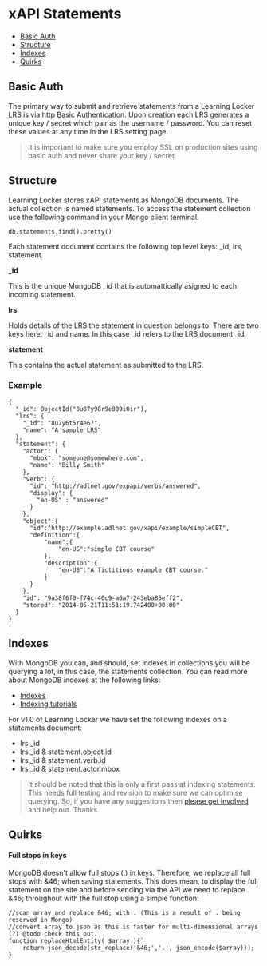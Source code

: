 xAPI Statements
===============

- [Basic Auth](#basicauth)
- [Structure](#structure)
- [Indexes](#indexes)
- [Quirks](#quirks)

## Basic Auth

The primary way to submit and retrieve statements from a Learning Locker LRS is via http Basic Authentication. Upon creation each LRS generates a unique key / secret which pair as the username / password. You can reset these values at any time in the LRS setting page. 

> It is important to make sure you employ SSL on production sites using basic auth and never share your key / secret

## Structure

Learning Locker stores xAPI statements as MongoDB documents. The actual collection is named statements. To access the statement collection use the following command in your Mongo client terminal.

    db.statements.find().pretty()

Each statement document contains the following top level keys: _id, lrs, statement.

**_id**

This is the unique MongoDB _id that is automattically asigned to each incoming statement.

**lrs**

Holds details of the LRS the statement in question belongs to. There are two keys here: _id and name. In this case _id refers to the LRS document _id.

**statement**

This contains the actual statement as submitted to the LRS.

### Example

    {
      "_id": ObjectId("8u87y98r9e809i0ir"),
      "lrs": {
        "_id": "8u7y6t5r4e67",
        "name": "A sample LRS"
      },
      "statement": {
        "actor": {
          "mbox": "someone@somewhere.com",
          "name": "Billy Smith"
        },
        "verb": {
          "id": "http://adlnet.gov/expapi/verbs/answered",
          "display": {
            "en-US" : "answered"
          }
        },
        "object":{
          "id":"http://example.adlnet.gov/xapi/example/simpleCBT",
          "definition":{
              "name":{
                  "en-US":"simple CBT course"
              },
              "description":{
                  "en-US":"A fictitious example CBT course."
              }
          }
        },
        "id": "9a38f6f0-f74c-40c9-a6a7-243eba85eff2",
        "stored": "2014-05-21T11:51:19.742400+00:00"
      }
    }

## Indexes

With MongoDB you can, and should, set indexes in collections you will be querying a lot, in this case, the statements collection. You can read more about MongoDB indexes at the following links:

*  [Indexes](http://docs.mongodb.org/manual/indexes/)
*  [Indexing tutorials](http://docs.mongodb.org/manual/administration/indexes/)

For v1.0 of Learning Locker we have set the following indexes on a statements document:

*  lrs._id
*  lrs._id & statement.object.id
*  lrs._id & statement.verb.id
*  lrs._id & statement.actor.mbox

> It should be noted that this is only a first pass at indexing statements. This needs full testing and revision to make sure we can optimise querying. So, if you have any suggestions then [please get involved](http://docs.learninglocker.net/contribute) and help out. Thanks.

## Quirks

#### Full stops in keys

MongoDB doesn't allow full stops (.) in keys. Therefore, we replace all full stops with &46; when saving statements. This does mean, to display the full statement on the site and before sending via the API we need to replace &46; throughout with the full stop using a simple function:

    //scan array and replace &46; with . (This is a result of . being reserved in Mongo)
    //convert array to json as this is faster for multi-dimensional arrays (?) @todo check this out.
    function replaceHtmlEntity( $array ){`
        return json_decode(str_replace('&46;','.', json_encode($array)));
    }
